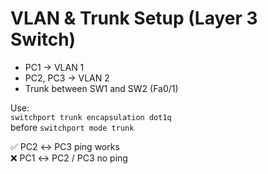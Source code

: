 # VLAN & Trunk Setup (Layer 3 Switch)

- PC1 → VLAN 1  
- PC2, PC3 → VLAN 2  
- Trunk between SW1 and SW2 (Fa0/1)

Use:  
`switchport trunk encapsulation dot1q`  
before `switchport mode trunk`

✅ PC2 ↔ PC3 ping works  
❌ PC1 ↔ PC2 / PC3 no ping
